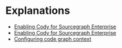 # Explanations

- [Enabling Cody for Sourcegraph Enterprise](enabling_cody_enterprise.md)
- [Enabling Cody for Sourcegraph Enterprise](enabling_cody.md)
- [Configuring code graph context](code_graph_context.md)
